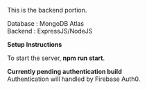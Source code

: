 This is the backend portion.<br/>

Database : MongoDB Atlas<br/>
Backend : ExpressJS/NodeJS<br/>

**Setup Instructions**

To start the server, **npm run start**.<br/>

**Currently pending authentication build**<br/>
Authentication will handled by Firebase Auth0.
